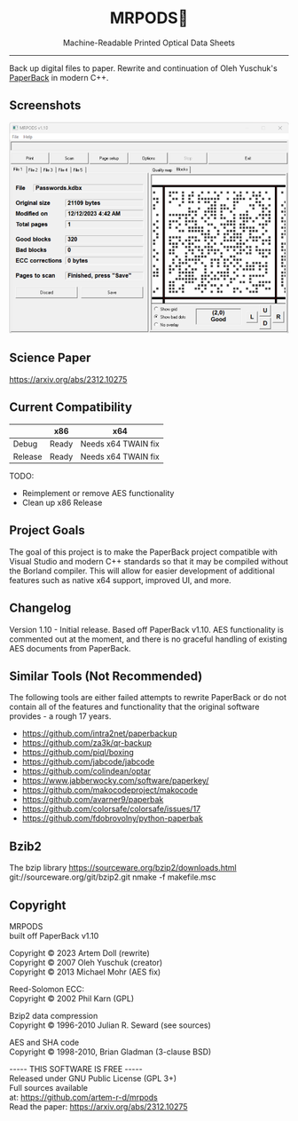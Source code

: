 <div align="center">
<h1>MRPODS🐙 </h1>

<p>Machine-Readable Printed Optical Data Sheets</p>
</div>

---
Back up digital files to paper.
Rewrite and continuation of Oleh Yuschuk's [PaperBack](https://ollydbg.de/Paperbak/) in modern C++.

Screenshots
-------------
![Screenshot 1](https://raw.githubusercontent.com/artem-r-d/mrpods/main/screenshot-1.png)


Science Paper
-------------
https://arxiv.org/abs/2312.10275

Current Compatibility
-------------
|       | x86  | x64  |
|-------|------|------|
| Debug | Ready     | Needs x64 TWAIN fix     |
| Release | Ready | Needs x64 TWAIN fix     |

TODO: 
* Reimplement or remove AES functionality
* Clean up x86 Release

Project Goals
-------------
The goal of this project is to make the PaperBack project compatible with Visual Studio and modern C++ standards so that it may be compiled without the Borland compiler. This will allow for easier development of additional features such as native x64 support, improved UI, and more.

Changelog
---------
Version 1.10 - Initial release. Based off PaperBack v1.10. AES functionality is commented out at the moment, and there is no graceful handling of existing AES documents from PaperBack.

Similar Tools (Not Recommended)
-------------
The following tools are either failed attempts to rewrite PaperBack or do not contain all of the features and functionality that the original software provides - a rough 17 years.
* https://github.com/intra2net/paperbackup
* https://github.com/za3k/qr-backup
* https://github.com/piql/boxing
* https://github.com/jabcode/jabcode
* https://github.com/colindean/optar
* https://www.jabberwocky.com/software/paperkey/
* https://github.com/makocodeproject/makocode
* https://github.com/avarner9/paperbak
* https://github.com/colorsafe/colorsafe/issues/17
* https://github.com/fdobrovolny/python-paperbak

Bzib2
-------------
The bzip library https://sourceware.org/bzip2/downloads.html
git://sourceware.org/git/bzip2.git
nmake -f makefile.msc

Copyright
-------------
MRPODS  
built off PaperBack v1.10  

Copyright © 2023 Artem Doll (rewrite)  
Copyright © 2007 Oleh Yuschuk (creator)  
Copyright © 2013 Michael Mohr (AES fix)  
  
Reed-Solomon ECC:  
Copyright © 2002 Phil Karn (GPL)  
  
Bzip2 data compression  
Copyright © 1996-2010 Julian R. Seward (see sources)  
  
AES and SHA code  
Copyright © 1998-2010, Brian Gladman (3-clause BSD)  
  
----- THIS SOFTWARE IS FREE -----  
Released under GNU Public License (GPL 3+)  
Full sources available  
at: https://github.com/artem-r-d/mrpods  
Read the paper: https://arxiv.org/abs/2312.10275  

